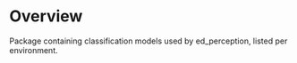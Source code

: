 # Overview

Package containing classification models used by ed_perception, listed per environment.
